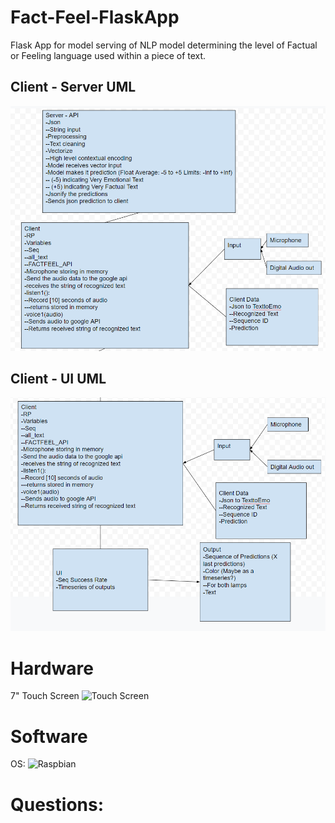 # Fact-Feel-FlaskApp
Flask App for model serving of NLP model determining the level of Factual or Feeling language used within a piece of text.

## Client - Server UML
![](Client-API.png)

## Client - UI UML
![](Client-UI.png)

# Hardware
7" Touch Screen
![Touch Screen](https://www.adafruit.com/product/2718)

# Software
OS: ![Raspbian](https://www.raspberrypi.org/software/)

# Questions:

